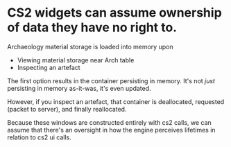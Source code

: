 # CS2 widgets can assume ownership of data they have no right to.

Archaeology material storage is loaded into memory upon 

- Viewing material storage near Arch table
- Inspecting an artefact

The first option results in the container persisting in memory. It's not _just_ persisting in memory as-it-was, it's even updated.

However, if you inspect an artefact, that container is deallocated, requested (packet to server), and finally reallocated. 

Because these windows are constructed entirely with cs2 calls, we can assume that there's an oversight in how the engine perceives lifetimes in relation to cs2 ui calls.